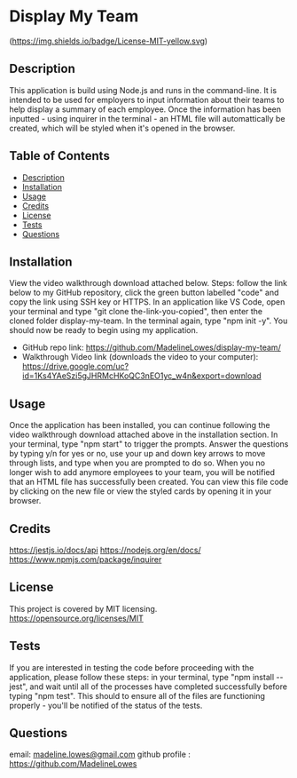 # Display My Team
(https://img.shields.io/badge/License-MIT-yellow.svg)
  
## Description 
This application is build using Node.js and runs in the command-line. It is intended to be used for employers to input information about their teams to help display a summary of each employee. Once the information has been inputted - using inquirer in the terminal - an HTML file will automattically be created, which will be styled when it's opened in the browser.

## Table of Contents
- [Description](#description)
- [Installation](#installation)
- [Usage](#usage)
- [Credits](#credits)
- [License](#license)
- [Tests](#tests)
- [Questions](#questions)
    
## Installation 
View the video walkthrough download attached below. Steps: follow the link below to my GitHub repository, click the green button labelled "code" and copy the link using SSH key or HTTPS. In an application like VS Code, open your terminal and type "git clone the-link-you-copied", then enter the cloned folder display-my-team. In the terminal again, type "npm init -y". You should now be ready to begin using my application.

- GitHub repo link: https://github.com/MadelineLowes/display-my-team/
- Walkthrough Video link (downloads the video to your computer): https://drive.google.com/uc?id=1Ks4YAeSzi5gJHRMcHKoQC3nEO1yc_w4n&export=download
               
## Usage 
Once the application has been installed, you can continue following the video walkthrough download attached above in the installation section. In your terminal, type "npm start" to trigger the prompts. Answer the questions by typing y/n for yes or no, use your up and down key arrows to move through lists, and type when you are prompted to do so. When you no longer wish to add anymore employees to your team, you will be notified that an HTML file has successfully been created. You can view this file code by clicking on the new file or view the styled cards by opening it in your browser.
                
## Credits 
https://jestjs.io/docs/api
https://nodejs.org/en/docs/
https://www.npmjs.com/package/inquirer

## License
This project is covered by MIT licensing.
https://opensource.org/licenses/MIT
    
## Tests 
If you are interested in testing the code before proceeding with the application, please follow these steps: in your terminal, type "npm install --jest", and wait until all of the processes have completed successfully before typing "npm test". This should to ensure all of the files are functioning properly - you'll be notified of the status of the tests.

## Questions
email: madeline.lowes@gmail.com
github profile : https://github.com/MadelineLowes
